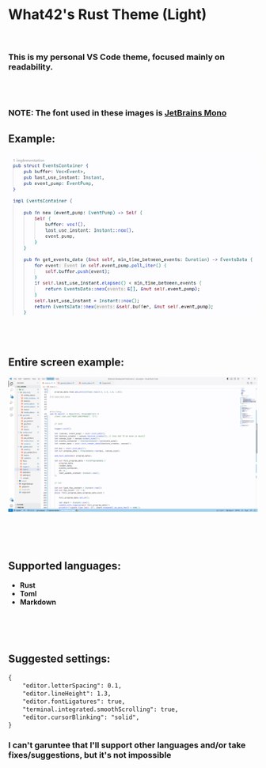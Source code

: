# What42's Rust Theme (Light)

<br>

### This is my personal VS Code theme, focused mainly on readability.

<br>
<br>

### NOTE: The font used in these images is [JetBrains Mono](https://www.jetbrains.com/lp/mono/)

## Example:

![Example](images/example.png)

<br>
<br>

## Entire screen example:

![Entire screen example](images/entire_screen.png)

<br>
<br>
<br>

## Supported languages:

- **Rust**
- **Toml**
- **Markdown**

<br>
<br>
<br>

## Suggested settings:

```
{
	"editor.letterSpacing": 0.1,
	"editor.lineHeight": 1.3,
	"editor.fontLigatures": true,
	"terminal.integrated.smoothScrolling": true,
	"editor.cursorBlinking": "solid",
}
```

### I can't garuntee that I'll support other languages and/or take fixes/suggestions, but it's not impossible
